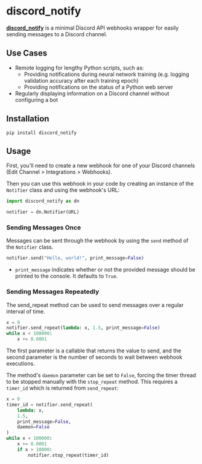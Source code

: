 # discord_notify
[**discord_notify**](https://github.com/MatthewATaylor/discord_notify) is a minimal Discord API webhooks wrapper for easily sending messages to a Discord channel.

## Use Cases
* Remote logging for lengthy Python scripts, such as:
    * Providing notifications during neural network training (e.g. logging validation accuracy after each training epoch)
    * Providing notifications on the status of a Python web server
* Regularly displaying information on a Discord channel without configuring a bot

## Installation
```
pip install discord_notify
```

## Usage
First, you'll need to create a new webhook for one of your Discord channels (Edit Channel > Integrations > Webhooks).

Then you can use this webhook in your code by creating an instance of the `Notifier` class and using the webhook's URL: 
```python
import discord_notify as dn

notifier = dn.Notifier(URL)
```

### Sending Messages Once
Messages can be sent through the webhook by using the `send` method of the `Notifier` class.
```python
notifier.send("Hello, world!", print_message=False)
```
* `print_message` indicates whether or not the provided message should be printed to the console. It defaults to `True`.

### Sending Messages Repeatedly
The send_repeat method can be used to send messages over a regular interval of time.
```python
x = 0
notifier.send_repeat(lambda: x, 1.5, print_message=False)
while x < 100000:
    x += 0.0001
```
The first parameter is a callable that returns the value to send, and the second parameter is the number of seconds to wait between webhook executions.

The method's `daemon` parameter can be set to `False`, forcing the timer thread to be stopped manually with the `stop_repeat` method. This requires a `timer_id` which is returned from `send_repeat`:
```python
x = 0
timer_id = notifier.send_repeat(
    lambda: x,
    1.5,
    print_message=False,
    daemon=False
)
while x < 100000:
    x += 0.0001
    if x > 10000:
        notifier.stop_repeat(timer_id)
```
